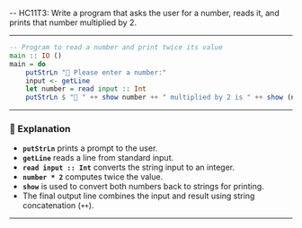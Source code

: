 -- HC11T3: Write a program that asks the user for a number, reads it, and prints that number multiplied by 2.


---



```haskell
-- Program to read a number and print twice its value
main :: IO ()
main = do
    putStrLn "🔢 Please enter a number:"
    input <- getLine
    let number = read input :: Int
    putStrLn $ "🧮 " ++ show number ++ " multiplied by 2 is " ++ show (number * 2)
```

---

### 🧠 Explanation

- **`putStrLn`** prints a prompt to the user.
- **`getLine`** reads a line from standard input.
- **`read input :: Int`** converts the string input to an integer.
- **`number * 2`** computes twice the value.
- **`show`** is used to convert both numbers back to strings for printing.
- The final output line combines the input and result using string concatenation (`++`).

---

